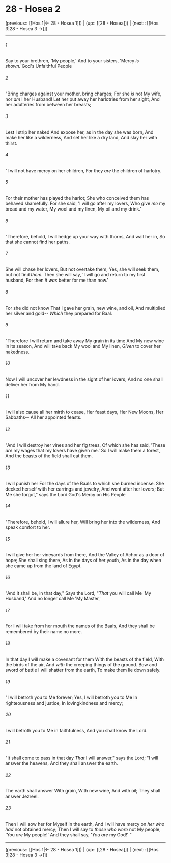 # 28 - Hosea 2

(previous:: [[Hos 1|← 28 - Hosea 1]]) | (up:: [[28 - Hosea]]) | (next:: [[Hos 3|28 - Hosea 3 →]])

***


###### 1 
Say to your brethren, 'My people,' And to your sisters, 'Mercy _is shown._'God's Unfaithful People 

###### 2 
"Bring charges against your mother, bring charges; For she _is_ not My wife, nor _am_ I her Husband! Let her put away her harlotries from her sight, And her adulteries from between her breasts; 

###### 3 
Lest I strip her naked And expose her, as in the day she was born, And make her like a wilderness, And set her like a dry land, And slay her with thirst. 

###### 4 
"I will not have mercy on her children, For they _are_ the children of harlotry. 

###### 5 
For their mother has played the harlot; She who conceived them has behaved shamefully. For she said, 'I will go after my lovers, Who give _me_ my bread and my water, My wool and my linen, My oil and my drink.' 

###### 6 
"Therefore, behold, I will hedge up your way with thorns, And wall her in, So that she cannot find her paths. 

###### 7 
She will chase her lovers, But not overtake them; Yes, she will seek them, but not find _them._ Then she will say, 'I will go and return to my first husband, For then _it was_ better for me than now.' 

###### 8 
For she did not know That I gave her grain, new wine, and oil, And multiplied her silver and gold-- _Which_ they prepared for Baal. 

###### 9 
"Therefore I will return and take away My grain in its time And My new wine in its season, And will take back My wool and My linen, _Given_ to cover her nakedness. 

###### 10 
Now I will uncover her lewdness in the sight of her lovers, And no one shall deliver her from My hand. 

###### 11 
I will also cause all her mirth to cease, Her feast days, Her New Moons, Her Sabbaths-- All her appointed feasts. 

###### 12 
"And I will destroy her vines and her fig trees, Of which she has said, 'These _are_ my wages that my lovers have given me.' So I will make them a forest, And the beasts of the field shall eat them. 

###### 13 
I will punish her For the days of the Baals to which she burned incense. She decked herself with her earrings and jewelry, And went after her lovers; But Me she forgot," says the Lord.God's Mercy on His People 

###### 14 
"Therefore, behold, I will allure her, Will bring her into the wilderness, And speak comfort to her. 

###### 15 
I will give her her vineyards from there, And the Valley of Achor as a door of hope; She shall sing there, As in the days of her youth, As in the day when she came up from the land of Egypt. 

###### 16 
"And it shall be, in that day," Says the Lord, "_That_ you will call Me 'My Husband,' And no longer call Me 'My Master,' 

###### 17 
For I will take from her mouth the names of the Baals, And they shall be remembered by their name no more. 

###### 18 
In that day I will make a covenant for them With the beasts of the field, With the birds of the air, And _with_ the creeping things of the ground. Bow and sword of battle I will shatter from the earth, To make them lie down safely. 

###### 19 
"I will betroth you to Me forever; Yes, I will betroth you to Me In righteousness and justice, In lovingkindness and mercy; 

###### 20 
I will betroth you to Me in faithfulness, And you shall know the Lord. 

###### 21 
"It shall come to pass in that day _That_ I will answer," says the Lord; "I will answer the heavens, And they shall answer the earth. 

###### 22 
The earth shall answer With grain, With new wine, And with oil; They shall answer Jezreel. 

###### 23 
Then I will sow her for Myself in the earth, And I will have mercy on _her who had_ not obtained mercy; Then I will say to _those who were_ not My people, 'You _are_ My people!' And they shall say, '_You are_ my God!' "

***

(previous:: [[Hos 1|← 28 - Hosea 1]]) | (up:: [[28 - Hosea]]) | (next:: [[Hos 3|28 - Hosea 3 →]])

